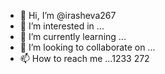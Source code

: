- 👋 Hi, I’m @irasheva267
- 👀 I’m interested in ...
- 🌱 I’m currently learning ...
- 💞️ I’m looking to collaborate on ...
- 📫 How to reach me ...1233
272
<!---
irasheva267/irasheva267 is a ✨ special ✨ repository because its `README.md` (this file) appears on your GitHub profile.
You can click the Preview link to take a look at your changes.
--->
